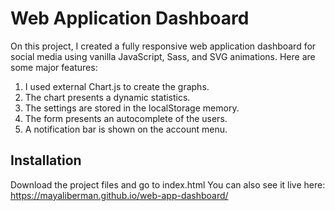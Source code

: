 # Web Application Dashboard

On this project, I created a fully responsive web application dashboard for social media using vanilla JavaScript, Sass, and SVG animations. Here are some major features:

1. I used external Chart.js to create the graphs.
2. The chart presents a dynamic statistics.
3. The settings are stored in the localStorage memory.
4. The form presents an autocomplete of the users.
5. A notification bar is shown on the account menu.

## Installation

Download the project files and go to index.html
You can also see it live here: https://mayaliberman.github.io/web-app-dashboard/
